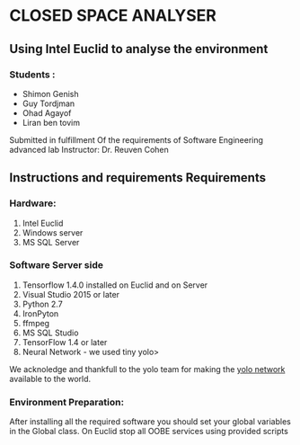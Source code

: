 # CLOSED SPACE ANALYSER
## Using Intel Euclid to analyse the environment

### Students : 
<ul>
  <li>Shimon Genish</li>
  <li>Guy Tordjman</li>
  <li>Ohad Agayof</li>
  <li>Liran ben tovim</li>
</ul>
    
<p>
  Submitted in fulfillment  Of the requirements of
Software Engineering advanced lab
Instructor: Dr. Reuven Cohen
</p>


## Instructions and requirements Requirements
### Hardware:

<ol>
  <li>Intel Euclid</li>
  <li>Windows server</li>
  <li>MS SQL Server</li>
</ol>

### Software Server side
<ol>
  <li>Tensorflow 1.4.0 installed on Euclid and on Server</li>
  <li>Visual Studio 2015 or later</li>
  <li>Python 2.7</li>
  <li>IronPyton</li>
  <li>ffmpeg</li>
  <li>MS SQL Studio</li>
  <li>TensorFlow 1.4 or later</li>
  <li>Neural Network - we used tiny yolo>
</ol>


We acknoledge and thankfull to the yolo team for making the 
[yolo network](https://pjreddie.com/darknet/yolo)
available to the world.


### Environment Preparation:
<p>
	After installing all the required software you should set your global variables in the Global class.
	On Euclid stop all OOBE services using provided scripts 

</p>

